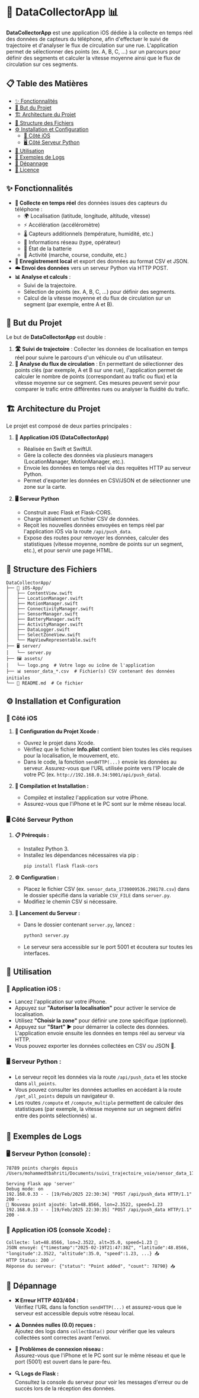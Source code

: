 # 📱 DataCollectorApp 📊


**DataCollectorApp** est une application iOS dédiée à la collecte en temps réel des données de capteurs du téléphone, afin d'effectuer le suivi de trajectoire et d'analyser le flux de circulation sur une rue. L'application permet de sélectionner des points (ex. A, B, C, …) sur un parcours pour définir des segments et calculer la vitesse moyenne ainsi que le flux de circulation sur ces segments.

## 📋 Table des Matières

- [✨ Fonctionnalités](#-fonctionnalités)
- [🎯 But du Projet](#-but-du-projet)
- [🏗️ Architecture du Projet](#️-architecture-du-projet)
- [📁 Structure des Fichiers](#-structure-des-fichiers)
- [⚙️ Installation et Configuration](#️-installation-et-configuration)
  - [📱 Côté iOS](#-côté-ios)
  - [🖥️ Côté Serveur Python](#️-côté-serveur-python)
- [🚀 Utilisation](#-utilisation)
- [📝 Exemples de Logs](#-exemples-de-logs)
- [🔧 Dépannage](#-dépannage)
- [📜 Licence](#-licence)

## ✨ Fonctionnalités

- **📡 Collecte en temps réel** des données issues des capteurs du téléphone :
  - 🌍 Localisation (latitude, longitude, altitude, vitesse)
  - ⚡ Accélération (accéléromètre)
  - 🌡️ Capteurs additionnels (température, humidité, etc.)
  - 📶 Informations réseau (type, opérateur)
  - 🔋 État de la batterie
  - 🏃 Activité (marche, course, conduite, etc.)
- **💾 Enregistrement local** et export des données au format CSV et JSON.
- **☁️ Envoi des données** vers un serveur Python via HTTP POST.
- **📊 Analyse et calculs** :  
  - Suivi de la trajectoire.
  - Sélection de points (ex. A, B, C, ...) pour définir des segments.
  - Calcul de la vitesse moyenne et du flux de circulation sur un segment (par exemple, entre A et B).

## 🎯 But du Projet

Le but de **DataCollectorApp** est double :
1. **🛣️ Suivi de trajectoire** : Collecter les données de localisation en temps réel pour suivre le parcours d'un véhicule ou d'un utilisateur.
2. **🚦 Analyse du flux de circulation** : En permettant de sélectionner des points clés (par exemple, A et B sur une rue), l'application permet de calculer le nombre de points (correspondant au trafic ou flux) et la vitesse moyenne sur ce segment. Ces mesures peuvent servir pour comparer le trafic entre différentes rues ou analyser la fluidité du trafic.

## 🏗️ Architecture du Projet

Le projet est composé de deux parties principales :

1. **📱 Application iOS (DataCollectorApp)**
   - Réalisée en Swift et SwiftUI.
   - Gère la collecte des données via plusieurs managers (LocationManager, MotionManager, etc.).
   - Envoie les données en temps réel via des requêtes HTTP au serveur Python.
   - Permet d'exporter les données en CSV/JSON et de sélectionner une zone sur la carte.

2. **🖥️ Serveur Python**
   - Construit avec Flask et Flask-CORS.
   - Charge initialement un fichier CSV de données.
   - Reçoit les nouvelles données envoyées en temps réel par l'application iOS via la route `/api/push_data`.
   - Expose des routes pour renvoyer les données, calculer des statistiques (vitesse moyenne, nombre de points sur un segment, etc.), et pour servir une page HTML.

## 📁 Structure des Fichiers

```
DataCollectorApp/
├── 📱 iOS-App/
│   ├── ContentView.swift
│   ├── LocationManager.swift
│   ├── MotionManager.swift
│   ├── ConnectivityManager.swift
│   ├── SensorManager.swift
│   ├── BatteryManager.swift
│   ├── ActivityManager.swift
│   ├── DataLogger.swift
│   ├── SelectZoneView.swift
│   └── MapViewRepresentable.swift
├── 🖥️ server/
│   └── server.py
├── 🖼️ assets/
│   └── logo.png  # Votre logo ou icône de l'application
├── 📊 sensor_data_*.csv  # Fichier(s) CSV contenant des données initiales
└── 📄 README.md  # Ce fichier
```

## ⚙️ Installation et Configuration

### 📱 Côté iOS

1. **🔧 Configuration du Projet Xcode :**
   - Ouvrez le projet dans Xcode.
   - Vérifiez que le fichier **Info.plist** contient bien toutes les clés requises pour la localisation, le mouvement, etc.
   - Dans le code, la fonction `sendHTTP(...)` envoie les données au serveur. Assurez-vous que l'URL utilisée pointe vers l'IP locale de votre PC (ex. `http://192.168.0.34:5001/api/push_data`).

2. **📲 Compilation et Installation :**
   - Compilez et installez l'application sur votre iPhone.
   - Assurez-vous que l'iPhone et le PC sont sur le même réseau local.

### 🖥️ Côté Serveur Python

1. **📋 Prérequis :**
   - Installez Python 3.
   - Installez les dépendances nécessaires via pip :
     ```bash
     pip install flask flask-cors
     ```

2. **⚙️ Configuration :**
   - Placez le fichier CSV (ex. `sensor_data_1739009536.298178.csv`) dans le dossier spécifié dans la variable `CSV_FILE` dans `server.py`.
   - Modifiez le chemin CSV si nécessaire.

3. **🚀 Lancement du Serveur :**
   - Dans le dossier contenant `server.py`, lancez :
     ```bash
     python3 server.py
     ```
   - Le serveur sera accessible sur le port 5001 et écoutera sur toutes les interfaces.

## 🚀 Utilisation

### 📱 Application iOS :
  - Lancez l'application sur votre iPhone.
  - Appuyez sur **"Autoriser la localisation"** pour activer le service de localisation.
  - Utilisez **"Choisir la zone"** pour définir une zone spécifique (optionnel).
  - Appuyez sur **"Start"** ▶️ pour démarrer la collecte des données. L'application envoie ensuite les données en temps réel au serveur via HTTP.
  - Vous pouvez exporter les données collectées en CSV ou JSON 💾.

### 🖥️ Serveur Python :
  - Le serveur reçoit les données via la route `/api/push_data` et les stocke dans `all_points`.
  - Vous pouvez consulter les données actuelles en accédant à la route `/get_all_points` depuis un navigateur 🌐.
  - Les routes `/compute` et `/compute_multiple` permettent de calculer des statistiques (par exemple, la vitesse moyenne sur un segment défini entre des points sélectionnés) 📊.

## 📝 Exemples de Logs

### 🖥️ Serveur Python (console) :

```
78789 points chargés depuis /Users/mohammedtbahriti/Documents/suivi_trajectoire_voie/sensor_data_1739009536.298178.csv

Serving Flask app 'server'
Debug mode: on
192.168.0.33 - - [19/Feb/2025 22:30:34] "POST /api/push_data HTTP/1.1" 200 -
📡 Nouveau point ajouté: lat=48.8566, lon=2.3522, speed=1.23
192.168.0.33 - - [19/Feb/2025 22:30:35] "POST /api/push_data HTTP/1.1" 200 -
```

### 📱 Application iOS (console Xcode) :

```
Collecte: lat=48.8566, lon=2.3522, alt=35.0, speed=1.23 📍
JSON envoyé: {"timestamp":"2025-02-19T21:47:38Z", "latitude":48.8566, "longitude":2.3522, "altitude":35.0, "speed":1.23, ...} 📤
HTTP Status: 200 ✅
Réponse du serveur: {"status": "Point added", "count": 78790} 📥
```

## 🔧 Dépannage

- **❌ Erreur HTTP 403/404 :**  
  Vérifiez l'URL dans la fonction `sendHTTP(...)` et assurez-vous que le serveur est accessible depuis votre réseau local.

- **⚠️ Données nulles (0.0) reçues :**  
  Ajoutez des logs dans `collectData()` pour vérifier que les valeurs collectées sont correctes avant l'envoi.

- **📶 Problèmes de connexion réseau :**  
  Assurez-vous que l'iPhone et le PC sont sur le même réseau et que le port (5001) est ouvert dans le pare-feu.

- **🔍 Logs de Flask :**  
  Consultez la console du serveur pour voir les messages d'erreur ou de succès lors de la réception des données.
